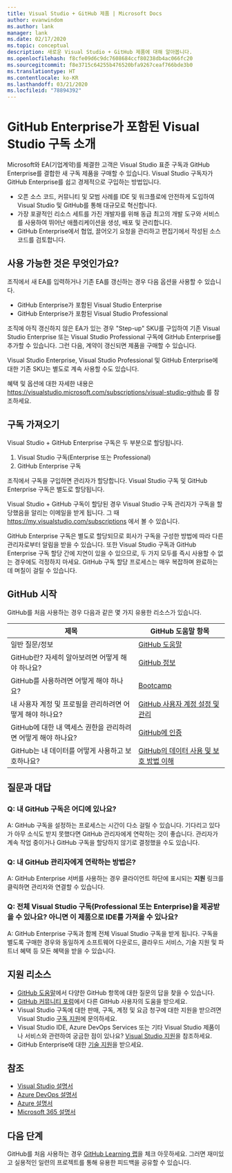 ```yaml
---
title: Visual Studio + GitHub 제품 | Microsoft Docs
author: evanwindom
ms.author: lank
manager: lank
ms.date: 02/17/2020
ms.topic: conceptual
description: 새로운 Visual Studio + GitHub 제품에 대해 알아봅니다.
ms.openlocfilehash: f8cfe09d6c9dc7608684ccf80238db4ac066fc20
ms.sourcegitcommit: f8e3715c64255b476520bfa9267ceaf766bde3b0
ms.translationtype: HT
ms.contentlocale: ko-KR
ms.lasthandoff: 03/21/2020
ms.locfileid: "78894392"
---
```

# <a name="introducing-visual-studio-subscriptions-with-github-enterprise"></a>GitHub Enterprise가 포함된 Visual Studio 구독 소개  

Microsoft와 EA(기업계약)를 체결한 고객은 Visual Studio 표준 구독과 GitHub Enterprise를 결합한 새 구독 제품을 구매할 수 있습니다. Visual Studio 구독자가 GitHub Enterprise를 쉽고 경제적으로 구입하는 방법입니다. 

- 오픈 소스 코드, 커뮤니티 및 모범 사례를 IDE 및 워크플로에 안전하게 도입하여 Visual Studio 및 GitHub를 통해 대규모로 혁신합니다.
- 가장 포괄적인 리소스 세트를 가진 개발자를 위해 동급 최고의 개발 도구와 서비스를 사용하여 뛰어난 애플리케이션을 생성, 배포 및 관리합니다. 
- GitHub Enterprise에서 협업, 끌어오기 요청을 관리하고 편집기에서 작성된 소스 코드를 검토합니다. 

## <a name="whats-available"></a>사용 가능한 것은 무엇인가요? 

조직에서 새 EA를 입력하거나 기존 EA를 갱신하는 경우 다음 옵션을 사용할 수 있습니다.

- GitHub Enterprise가 포함된 Visual Studio Enterprise
- GitHub Enterprise가 포함된 Visual Studio Professional

조직에 아직 갱신하지 않은 EA가 있는 경우 "Step-up" SKU를 구입하여 기존 Visual Studio Enterprise 또는 Visual Studio Professional 구독에 GitHub Enterprise를 추가할 수 있습니다. 그런 다음, 계약이 갱신되면 제품을 구매할 수 있습니다.

Visual Studio Enterprise, Visual Studio Professional 및 GitHub Enterprise에 대한 기존 SKU는 별도로 계속 사용할 수도 있습니다. 

혜택 및 옵션에 대한 자세한 내용은 https://visualstudio.microsoft.com/subscriptions/visual-studio-github 를 참조하세요. 

## <a name="getting-your-subscriptions"></a>구독 가져오기

Visual Studio + GitHub Enterprise 구독은 두 부분으로 할당됩니다.
1. Visual Studio 구독(Enterprise 또는 Professional)
2. GitHub Enterprise 구독

조직에서 구독을 구입하면 관리자가 할당합니다. Visual Studio 구독 및 GitHub Enterprise 구독은 별도로 할당됩니다.  

Visual Studio + GitHub 구독이 할당된 경우 Visual Studio 구독 관리자가 구독을 할당했음을 알리는 이메일을 받게 됩니다.  그 때 https://my.visualstudio.com/subscriptions 에서 볼 수 있습니다.  

GitHub Enterprise 구독은 별도로 할당되므로 회사가 구독을 구성한 방법에 따라 다른 관리자로부터 알림을 받을 수 있습니다.  또한 Visual Studio 구독과 GitHub Enterprise 구독 할당 간에 지연이 있을 수 있으므로, 두 가지 모두를 즉시 사용할 수 없는 경우에도 걱정하지 마세요.  GitHub 구독 할당 프로세스는 매우 복잡하며 완료하는 데 며칠이 걸릴 수 있습니다.  

## <a name="getting-started-with-github"></a>GitHub 시작

GitHub를 처음 사용하는 경우 다음과 같은 몇 가지 유용한 리소스가 있습니다.

| 제목                                  | GitHub 도움말 항목                                     |
|------------------------------------------|-------------------------------------------------------|
| 일반 질문/정보          | [GitHub 도움말](https://help.github.com/en)             |
| GitHub란?  자세히 알아보려면 어떻게 해야 하나요?  | [GitHub 정보](https://help.github.com/en/categories/about-github)                                       |
| GitHub를 사용하려면 어떻게 해야 하나요?     | [Bootcamp](https://help.github.com/en/categories/bootcamp)                                              |
| 내 사용자 계정 및 프로필을 관리하려면 어떻게 해야 하나요?       | [GitHub 사용자 계정 설정 및 관리](https://help.github.com/en/categories/setting-up-and-managing-your-github-user-account)    |
| GitHub에 대한 내 액세스 권한을 관리하려면 어떻게 해야 하나요?   | [GitHub에 인증](https://help.github.com/en/categories/authenticating-to-github)                           |
| GitHub는 내 데이터를 어떻게 사용하고 보호하나요? | [GitHub의 데이터 사용 및 보호 방법 이해](https://help.github.com/en/categories/understanding-how-github-uses-and-protects-your-data)|

## <a name="frequently-asked-questions"></a>질문과 대답

### <a name="q--where-is-my-github-subscription"></a>Q:  내 GitHub 구독은 어디에 있나요?
A:  GitHub 구독을 설정하는 프로세스는 시간이 다소 걸릴 수 있습니다.  기다리고 있다가 아무 소식도 받지 못했다면 GitHub 관리자에게 연락하는 것이 좋습니다.  관리자가 계속 작업 중이거나 GitHub 구독을 할당하지 않기로 결정했을 수도 있습니다. 

### <a name="q--how-do-i-reach-my-github-administrator"></a>Q:  내 GitHub 관리자에게 연락하는 방법은?
A:  GitHub Enterprise 서버를 사용하는 경우 클라이언트 하단에 표시되는 **지원** 링크를 클릭하면 관리자와 연결할 수 있습니다.

### <a name="q-do-i-get-the-full-visual-studio-subscription-professional-or-enterprise-or-do-i-just-get-the-ide-with-this-offering"></a>Q: 전체 Visual Studio 구독(Professional 또는 Enterprise)을 제공받을 수 있나요? 아니면 이 제품으로 IDE를 가져올 수 있나요?
A:  GitHub Enterprise 구독과 함께 전체 Visual Studio 구독을 받게 됩니다.  구독을 별도록 구매한 경우와 동일하게 소프트웨어 다운로드, 클라우드 서비스, 기술 지원 및 파트너 혜택 등 모든 혜택을 받을 수 있습니다.

## <a name="support-resources"></a>지원 리소스
- [GitHub 도움말](https://help.github.com/en)에서 다양한 GitHub 항목에 대한 질문의 답을 찾을 수 있습니다.
- [GitHub 커뮤니티 포럼](https://github.community/)에서 다른 GitHub 사용자의 도움을 받으세요.
- Visual Studio 구독에 대한 판매, 구독, 계정 및 요금 청구에 대한 지원을 받으려면 Visual Studio [구독 지원](https://visualstudio.microsoft.com/subscriptions/support/)에 문의하세요.
- Visual Studio IDE, Azure DevOps Services 또는 기타 Visual Studio 제품이나 서비스와 관련하여 궁금한 점이 있나요?  [Visual Studio 지원](https://visualstudio.microsoft.com/support/)을 참조하세요.
- GitHub Enterprise에 대한 [기술 지원](https://support.microsoft.com/en-us/supportforbusiness/productselection?sapId=b77fe80f-5417-80bd-4b2a-275cf0018c24)을 받으세요.   

## <a name="see-also"></a>참조
- [Visual Studio 설명서](https://docs.microsoft.com/visualstudio/)
- [Azure DevOps 설명서](https://docs.microsoft.com/azure/devops/)
- [Azure 설명서](https://docs.microsoft.com/azure/)
- [Microsoft 365 설명서](https://docs.microsoft.com/microsoft-365/)

## <a name="next-steps"></a>다음 단계
GitHub를 처음 사용하는 경우 [GitHub Learning 랩](https://lab.github.com/)을 체크 아웃하세요. 그러면 재미있고 실용적인 일련의 프로젝트를 통해 유용한 피드백을 공유할 수 있습니다.



